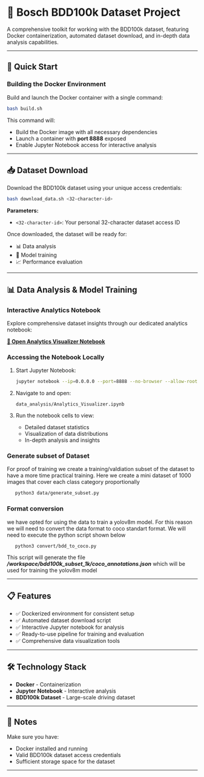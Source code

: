 # 🚗 Bosch BDD100k Dataset Project

A comprehensive toolkit for working with the BDD100k dataset, featuring Docker containerization, automated dataset download, and in-depth data analysis capabilities.

---

## 🚀 Quick Start

### Building the Docker Environment

Build and launch the Docker container with a single command:

```bash
bash build.sh
```

This command will:
- Build the Docker image with all necessary dependencies
- Launch a container with **port 8888** exposed
- Enable Jupyter Notebook access for interactive analysis

---

## 📥 Dataset Download

Download the BDD100k dataset using your unique access credentials:

```bash
bash download_data.sh <32-character-id>
```

**Parameters:**
- `<32-character-id>`: Your personal 32-character dataset access ID

Once downloaded, the dataset will be ready for:
- 📊 Data analysis
- 🧠 Model training
- 📈 Performance evaluation

---

## 📊 Data Analysis & Model Training

### Interactive Analytics Notebook

Explore comprehensive dataset insights through our dedicated analytics notebook:

**[📓 Open Analytics Visualizer Notebook](https://github.com/absolution747/Bosch_BDD100k/blob/main/data_analysis/Analytics_Visualizer.ipynb)**

### Accessing the Notebook Locally

1. Start Jupyter Notebook:
   ```bash
   jupyter notebook --ip=0.0.0.0 --port=8888 --no-browser --allow-root
   ```

2. Navigate to and open:
   ```
   data_analysis/Analytics_Visualizer.ipynb
   ```

3. Run the notebook cells to view:
   - Detailed dataset statistics
   - Visualization of data distributions
   - In-depth analysis and insights

### Generate subset of Dataset
For proof of training we create a training/valdiation subset of the dataset to have a more time practical training. Here we create a mini dataset of 1000 images that cover each class category proportionally 
```bash
   python3 data/generate_subset.py
   ```
### Format conversion
we have opted for using the data to train a yolov8m model. For this reason we will need to convert the data format to coco standart format. We will need to execute the python script shown below
```bash
   python3 convert/bdd_to_coco.py
   ```
This script will generate the file ***/workspace/bdd100k_subset_1k/coco_annotations.json*** which will be used for training the yolov8m model

---

## 📋 Features

- ✅ Dockerized environment for consistent setup
- ✅ Automated dataset download script
- ✅ Interactive Jupyter notebook for analysis
- ✅ Ready-to-use pipeline for training and evaluation
- ✅ Comprehensive data visualization tools

---

## 🛠️ Technology Stack

- **Docker** - Containerization
- **Jupyter Notebook** - Interactive analysis
- **BDD100k Dataset** - Large-scale driving dataset

---

## 📝 Notes

Make sure you have:
- Docker installed and running
- Valid BDD100k dataset access credentials
- Sufficient storage space for the dataset

---
